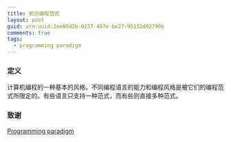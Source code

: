 ```yaml
---
title: 初识编程范式
layout: post
guid: urn:uuid:2ee85d2b-0237-487e-be27-95152d92790b
comments: true
tags:
  - programming paradigm
---
```


### 定义
计算机编程的一种基本的风格。不同编程语言的能力和编程风格是被它们的编程范式所限定的。有些语言只支持一种范式，而有些则直接多种范式。

### 致谢
[Programming paradigm](https://en.wikipedia.org/wiki/Programming_paradigm)
